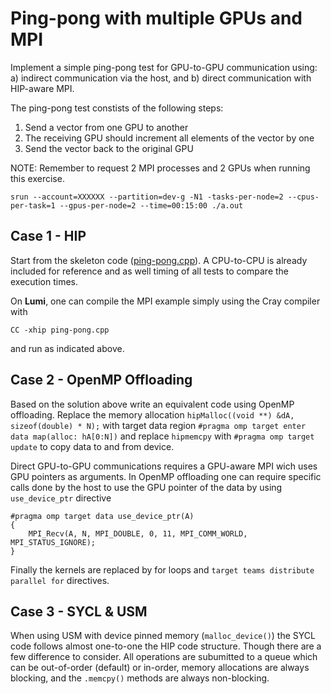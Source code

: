 # Ping-pong with multiple GPUs and MPI

Implement a simple ping-pong test for GPU-to-GPU communication using:
a) indirect communication via the host, and b) direct communication with
HIP-aware MPI.

The ping-pong test constists of the following steps:
  1. Send a vector from one GPU to another
  2. The receiving GPU should increment all elements of the vector by one
  3. Send the vector back to the original GPU


NOTE: Remember to request 2 MPI processes and 2 GPUs when running this exercise. 


```
srun --account=XXXXXX --partition=dev-g -N1 -tasks-per-node=2 --cpus-per-task=1 --gpus-per-node=2 --time=00:15:00 ./a.out
```


## Case 1 - HIP

Start from the skeleton code ([ping-pong.cpp](ping-pong.cpp)). A CPU-to-CPU is already included for reference and as well timing of all tests to compare the execution times.

On **Lumi**, one can compile the MPI example simply using the Cray compiler with
```
CC -xhip ping-pong.cpp
```
and run as indicated above.

## Case 2 - OpenMP Offloading
Based on the solution above write an equivalent code using OpenMP offloading. Replace the memory allocation `hipMalloc((void **) &dA, sizeof(double) * N);` with target data region `#pragma omp target enter data map(alloc: hA[0:N])` and replace `hipmemcpy`  with  `#pragma omp target update` to copy data to and from device.

Direct GPU-to-GPU communications requires a GPU-aware MPI wich uses GPU pointers as arguments. In OpenMP offloading one can require specific calls done by the host to use the GPU pointer of the data by using `use_device_ptr` directive
```
#pragma omp target data use_device_ptr(A)
{
    MPI_Recv(A, N, MPI_DOUBLE, 0, 11, MPI_COMM_WORLD, MPI_STATUS_IGNORE);
}
``` 

Finally the kernels are replaced by for loops and `target teams distribute parallel for` directives.
## Case 3 - SYCL  & USM
When using USM with device pinned memory (`malloc_device()`) the SYCL code follows almost one-to-one the HIP code structure. Though there are a few difference to consider. All operations are subumitted to a queue which can be out-of-order (default) or in-order, memory allocations are always blocking, and the `.memcpy()` methods are always non-blocking.
